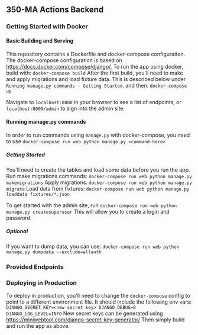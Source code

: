 ## 350-MA Actions Backend

### Getting Started with Docker

#### Basic Building and Serving
This repository contains a Dockerfile and docker-compose configuration. The docker-compose configuration is based on https://docs.docker.com/compose/django/. To run the app using docker, build with:
`docker-compose build`
After the first build, you'll need to make and apply migrations and load fixture data. This is described below under `Running manage.py commands - Getting Started`.
and then:
`docker-compose up`

Navigate to `localhost:8000` in your browser to see a list of endpoints, or `localhost:8000/admin` to sign into the admin site. 

#### Running manage.py commands
In order to run commands using `manage.py` with docker-compose, you need to use
`docker-compose run web python manage.py <command-here>`

##### Getting Started
You'll need to create the tables and load some data before you run the app.
Run make migrations commands:
`docker-compose run web python manage.py makemigrations`
Apply migrations:
`docker-compose run web python manage.py migrate`
Load data from fixtures:
`docker-compose run web python manage.py loaddata fixtures/*.json`

To get started with the admin site, run
`docker-compose run web python manage.py createsuperuser`
This will allow you to create a login and password.

##### Optional
If you want to dump data, you can use:
`docker-compose run web python manage.py dumpdata --exclude=allauth`

### Provided Endpoints


### Deploying in Production
To deploy in production, you'll need to change the `docker-compose` config to point to a different environment file. It should include the following env vars:
`
DJANGO_SECRET_KEY=<new secret key>
DJANGO_DEBUG=0
DJANGO_LOG_LEVEL=INFO
`
New secret keys can be generated using https://miniwebtool.com/django-secret-key-generator/
Then simply build and run the app as above.